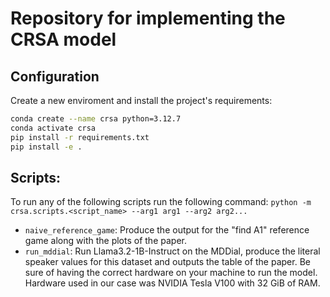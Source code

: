 # Repository for implementing the CRSA model

## Configuration

Create a new enviroment and install the project's requirements:

```bash
conda create --name crsa python=3.12.7
conda activate crsa
pip install -r requirements.txt
pip install -e .
```

## Scripts:

To run any of the following scripts run the following command: `python -m crsa.scripts.<script_name> --arg1 arg1 --arg2 arg2...`

- `naive_reference_game`: Produce the output for the "find A1" reference game along with the plots of the paper.
- `run_mddial`: Run Llama3.2-1B-Instruct on the MDDial, produce the literal speaker values for this dataset and outputs the table of the paper. Be sure of having the correct hardware on your machine to run the model. Hardware used in our case was NVIDIA Tesla V100 with 32 GiB of RAM.

